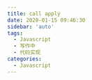 ```yaml
---
title: call apply
date: 2020-01-15 09:46:30
sidebar: 'auto'
tags:
  - Javascript
  - 写作中
  - 代码实现
categories:
  - Javascript
---
```

